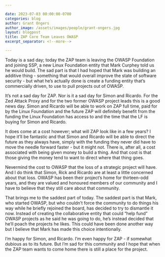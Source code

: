 ```yaml
---

date: 2023-07-03 00:00:00-0700
categories: blog
author: Grant Ongers
author_image: /assets/images/people/grant-ongers.jpg
layout: blogpost
title: ZAP Core Team Leaves OWASP
excerpt_separator: <!--more-->

---
```


Today is a sad day; today the ZAP team is leaving the OWASP Foundation and joining SSP, a new Linux Foundation entity that Mark Curphey told us he would build. The sad part is that I had hoped that Mark was building an additive thing - something that would overall improve the state of software security - but what he’s actually done is create a funding entity that’s commercially driven, to use to pull projects out of OWASP.

<!-- more -->

It’s not a sad day for ZAP. Nor is it a sad day for Simon and Ricardo. For the Zed Attack Proxy and for the two former OWASP project leads this is a good news day. Simon and Ricardo will be able to work on ZAP full time, paid for by the Linux Foundation and the future ZAP will definitely benefit from the funding the Linux Foundation has access to and the time that the LF is buying for Simon and Ricardo.

It does come at a cost however; what will ZAP look like in a few years? I hope it’ll be fantastic and that Simon and Ricardo will be able to direct the future as they always have, simply with the funding they never did have to move the needle forward faster - but it might not. There is, after all, a cost associated with being given money to build a thing. And that cost is that those giving the money tend to want to direct where that thing goes.

Nevermind the cost to OWASP that the loss of a strategic project will have. And I do think that Simon, Rick and Ricardo are at least a little concerned about that loss. OWASP has been their project’s home for thirteen-odd years, and they are valued and honoured members of our community and I have to believe that they still care about that community.

That brings me to the saddest part of today. The saddest part is that Mark, who started OWASP, but who couldn’t force the community to do things his way while he briefly rejoined the board, has decided to try to dismantle it now. Instead of creating the collaborative entity that could “help fund” OWASP projects as he said he was going to do, he’s instead decided that he’ll poach the projects he likes. This could have been done another way but I believe that Mark has made this choice intentionally.

I’m happy for Simon, and Ricardo. I’m even happy for ZAP - if somewhat dubious as to its future. But I’m sad for this community and I hope that when the ZAP team wants to come home there is still a place for the project.
